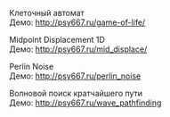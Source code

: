 Клеточный автомат</br>
Демо: http://psy667.ru/game-of-life/

Midpoint Displacement 1D</br>
Демо: http://psy667.ru/mid_displace/

Perlin Noise</br>
Демо: http://psy667.ru/perlin_noise

Волновой поиск кратчайшего пути</br>
Демо: http://psy667.ru/wave_pathfinding
